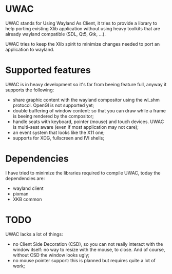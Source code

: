 UWAC
====

UWAC stands for Using Wayland As Client, it tries to provide a library to help porting existing 
Xlib application without using heavy toolkits that are already wayland compatible (SDL, Qt5, Gtk, ...).

UWAC tries to keep the Xlib spirit to minimize changes needed to port an application to wayland.


# Supported features

UWAC is in heavy development so it's far from beeing feature full, anyway it supports the following:

* share graphic content with the wayland compositor using the wl_shm protocol. OpenGl
is not supported yet;
* double buffering of window content: so that you can draw while a frame is beeing rendered
by the compositor;
* handle seats with keyboard, pointer (mouse) and touch devices. UWAC is multi-seat aware (even if
most application may not care);
* an event system that looks like the X11 one;
* supports for XDG, fullscreen and IVI shells;

# Dependencies

I have tried to minimize the libraries required to compile UWAC, today the dependencies are:

* wayland client
* pixman
* XKB common

# TODO

UWAC lacks a lot of things:

* no Client Side Decoration (CSD), so you can not really interact with the window
itself: no way to resize with the mouse, to close. And of course, without CSD the
window looks ugly;
* no mouse pointer support: this is planned but requires quite a lot of work;


